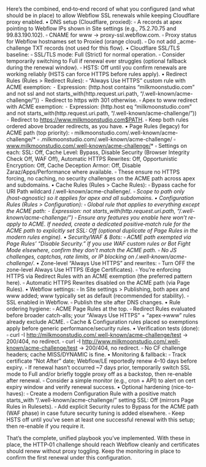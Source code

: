 Here’s the combined, end‑to‑end record of what you configured (and what should be in place) to allow Webflow SSL renewals while keeping Cloudflare proxy enabled.
 • DNS setup (Cloudflare, proxied):
 ▫ A records at apex pointing to Webflow IPs shown in Site settings (e.g., 75.2.70.75 and 99.83.190.102).
 ▫ CNAME for www → proxy-ssl.webflow.com.
 ▫ Proxy status for Webflow hostnames set to Proxied (orange cloud).
 ▫ Do not add _acme-challenge TXT records (not used for this flow).
 • Cloudflare SSL/TLS baseline:
 ▫ SSL/TLS mode: Full (Strict) for normal operation.
 ▫ Consider temporarily switching to Full if renewal ever struggles (optional fallback during the renewal window).
 ▫ HSTS: Off until you confirm renewals are working reliably (HSTS can force HTTPS before rules apply).
 • Redirect Rules (Rules > Redirect Rules):
 ▫ “Always Use HTTPS” custom rule with ACME exemption:
 ⁃ Expression: (http.host contains “milkmoonstudio.com” and not ssl and not starts_with(http.request.uri.path, “/.well-known/acme-challenge/”))
 ⁃ Redirect to https with 301 otherwise.
 ▫ Apex to www redirect with ACME exemption:
 ⁃ Expression: (http.host eq “milkmoonstudio.com” and not starts_with(http.request.uri.path, “/.well-known/acme-challenge/”))
 ⁃ Redirect to https://www.milkmoonstudio.com$PATH.
 ▫ Keep both rules ordered above broader redirects, as you have.
 • Page Rules (legacy) for ACME path (top priority):
 ▫ milkmoonstudio.com/.well-known/acme-challenge/*
 ▫ .milkmoonstudio.com/.well-known/acme-challenge/
 ▫ www.milkmoonstudio.com/.well-known/acme-challenge/*
 ▫ Settings on each: SSL: Off, Cache Level: Bypass, Disable Security (Browser Integrity Check Off, WAF Off), Automatic HTTPS Rewrites: Off, Opportunistic Encryption: Off, Cache Deception Armor: Off, Disable Zaraz/Apps/Performance where available.
 ▫ These ensure no HTTPS forcing, no caching, no security challenges on the ACME path across apex and subdomains.
 • Cache Rules (Rules > Cache Rules):
 ▫ Bypass cache for URI Path wildcard /.well-known/acme-challenge/*.
 ▫ Scope to path only (host-agnostic) so it applies for apex and all subdomains.
 • Configuration Rules (Rules > Configuration):
 ▫ Global rule that applies to everything except the ACME path:
 ⁃ Expression: not starts_with(http.request.uri.path, “/.well-known/acme-challenge/”)
 ▫ Ensure any features you enable here won’t re-apply to ACME. If needed, create a dedicated positive‑match rule for the ACME path to explicitly set SSL: Off (optional duplicate of Page Rules in the modern rules engine).
 • Security/WAF & Bots:
 ▫ ACME path exempted via Page Rules’ “Disable Security.” If you use WAF custom rules or Bot Fight Mode elsewhere, confirm they don’t match the ACME path.
 ▫ No JS challenges, captchas, rate limits, or IP blocking on /.well-known/acme-challenge/*.
 • Zone-level “Always Use HTTPS” and rewrites:
 ▫ Turn OFF the zone-level Always Use HTTPS (Edge Certificates).
 ▫ You’re enforcing HTTPS via Redirect Rules with an ACME exemption (the preferred pattern here).
 ▫ Automatic HTTPS Rewrites disabled on the ACME path (via Page Rules).
 • Webflow settings:
 ▫ In Site settings > Publishing, both apex and www added; www typically set as default (recommended for stability).
 ▫ SSL enabled in Webflow.
 ▫ Publish the site after DNS changes.
 • Rule ordering hygiene:
 ▫ ACME Page Rules at the top.
 ▫ Redirect Rules evaluated before broader catch-alls; your “Always Use HTTPS” + “apex→www” rules already exclude ACME.
 ▫ Cache & Configuration rules placed so exemptions apply before generic performance/security rules.
 • Verification tests (done):
 ▫ curl -I http://milkmoonstudio.com/.well-known/acme-challenge/test → 200/404, no redirect.
 ▫ curl -I http://www.milkmoonstudio.com/.well-known/acme-challenge/test → 200/404, no redirect.
 ▫ No CF challenge headers; cache MISS/DYNAMIC is fine.
 • Monitoring & fallback:
 ▫ Track certificate “Not After” date; Webflow/LE reportedly renew 4–10 days before expiry.
 ▫ If renewal hasn’t occurred ~7 days prior, temporarily switch SSL mode to Full and/or briefly toggle proxy off as a backstop, then re-enable after renewal.
 ▫ Consider a simple monitor (e.g., cron + API) to alert on cert expiry window and verify renewal success.
 • Optional hardening (nice-to-haves):
 ▫ Create a modern Configuration Rule with a positive match starts_with “/.well-known/acme-challenge/” setting SSL: Off (mirrors Page Rules in Rulesets).
 ▫ Add explicit Security rules to Bypass for the ACME path (WAF phase) in case future security tuning is added elsewhere.
 ▫ Keep HSTS off until you’ve seen at least one successful renewal with this setup; then re-enable if you require it.

That’s the complete, unified playbook you’ve implemented. With these in place, the HTTP‑01 challenge should reach Webflow cleanly and certificates should renew without proxy toggling. Keep the monitoring in place to confirm the first renewal under this configuration.
